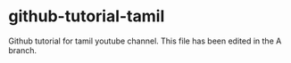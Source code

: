 # github-tutorial-tamil
Github tutorial for tamil youtube channel.
This file has been edited in the A branch.